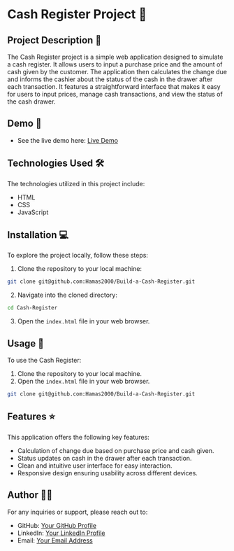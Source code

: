 # Cash Register Project 💸

## Project Description 📝

The Cash Register project is a simple web application designed to simulate a cash register. It allows users to input a purchase price and the amount of cash given by the customer. The application then calculates the change due and informs the cashier about the status of the cash in the drawer after each transaction. It features a straightforward interface that makes it easy for users to input prices, manage cash transactions, and view the status of the cash drawer.

## Demo 📸

- See the live demo here: [Live Demo](https://hamas2000.github.io/Build-a-Cash-Register/)

## Technologies Used 🛠️

The technologies utilized in this project include:

- HTML
- CSS
- JavaScript

## Installation 💻

To explore the project locally, follow these steps:

1. Clone the repository to your local machine:

```bash
git clone git@github.com:Hamas2000/Build-a-Cash-Register.git
```

2. Navigate into the cloned directory:

```bash
cd Cash-Register
```

3. Open the `index.html` file in your web browser.

## Usage 🎯

To use the Cash Register:

1. Clone the repository to your local machine.
2. Open the `index.html` file in your web browser.

```bash
git clone git@github.com:Hamas2000/Build-a-Cash-Register.git
```

## Features ⭐

This application offers the following key features:

- Calculation of change due based on purchase price and cash given.
- Status updates on cash in the drawer after each transaction.
- Clean and intuitive user interface for easy interaction.
- Responsive design ensuring usability across different devices.

## Author 👩‍💻

For any inquiries or support, please reach out to:

- GitHub: [Your GitHub Profile](https://github.com/yourusername)
- LinkedIn: [Your LinkedIn Profile](https://www.linkedin.com/in/yourlinkedinprofile)
- Email: [Your Email Address](mailto:youremail@example.com)
